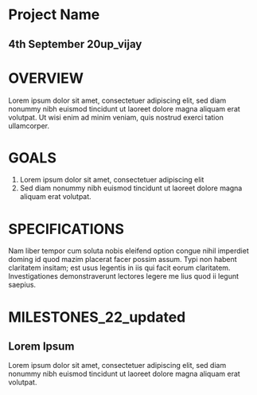# Project Name

## **4th September 20up\_vijay**

# **OVERVIEW**

Lorem ipsum dolor sit amet, consectetuer adipiscing elit, sed diam nonummy nibh euismod tincidunt ut laoreet dolore magna aliquam erat volutpat. Ut wisi enim ad minim veniam, quis nostrud exerci tation ullamcorper. 

# **GOALS**

1. Lorem ipsum dolor sit amet, consectetuer adipiscing elit  
2. Sed diam nonummy nibh euismod tincidunt ut laoreet dolore magna aliquam erat volutpat.

# **SPECIFICATIONS**

Nam liber tempor cum soluta nobis eleifend option congue nihil imperdiet doming id quod mazim placerat facer possim assum. Typi non habent claritatem insitam; est usus legentis in iis qui facit eorum claritatem. Investigationes demonstraverunt lectores legere me lius quod ii legunt saepius.

# **MILESTONES\_22\_updated**

## **Lorem Ipsum**

Lorem ipsum dolor sit amet, consectetuer adipiscing elit, sed diam nonummy nibh euismod tincidunt ut laoreet dolore magna aliquam erat volutpat.

